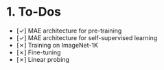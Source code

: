 # 1. To-Dos
- [✓] MAE architecture for pre-training
- [✓] MAE architecture for self-supervised learning
- [✗] Training on ImageNet-1K
- [✗] Fine-tuning
- [✗] Linear probing
